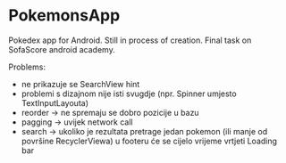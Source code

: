 # PokemonsApp
Pokedex app for Android. Still in process of creation.
Final task on SofaScore android academy.

Problems:
- ne prikazuje se SearchView hint
- problemi s dizajnom nije isti svugdje (npr. Spinner umjesto TextInputLayouta)
- reorder -> ne spremaju se dobro pozicije u bazu
- pagging -> uvijek network call 
- search -> ukoliko je rezultata pretrage jedan pokemon (ili manje od površine RecyclerViewa) u footeru će se cijelo vrijeme vrtjeti Loading bar
